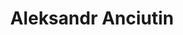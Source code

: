 ---
title: 'Aleksandr Anciutin'
metaDesc: "Independent product designer who balances strategy with thoughtful detail"
socialImage: '/images/social/reel-anciutin-2025-summer.png'
layout: 'layouts/home.html'
introduction:
  title: 'I’m Aleksandr Anciutin, an independent product designer based in Gothenburg, Sweden.'
  video: '/images/introduction/reel-anciutin-2025-summer.mp4'
  tagline: "I'm a product designer who balances strategy with thoughtful detail, fostering transparency and collaboration to create meaningful connections between people and products."
work:
  title: 'Selected work'
  capabilities:
    title: "What I've done"
  industry:
    title: 'Industry'
  year:
    title: 'Year'
about:
  story:
    - title: 'What I did before'
      content: "I've spent the last 7 years working with amazing people on tough, diverse business challenges. I cut my teeth in manufacturing industry, shaping technical (and often ambiguous) problems into tailored solutions. Later, I led a team building employee tools for the automotive industry. Wherever I go, I balance strategy with a deep focus on craft, clarity, and collaboration."
    - title: 'How I work'
      content: 'My approach is rooted in adaptability. Balancing strategy with details. Creativity with function. Understanding with solving. I aim to be a collaborative partner who brings transparency, responsiveness, and speed.'
    - title: "What's my story" 
      content: "I had my humble beginnings in Lithuania, where I've studied multimedia design and journalism. That path led me to video journalism, front-end engineering, and eventually product design. Laying down the foundation for what I do today."
    - title: 'More to my story'
      content: "In 2019, I've moved to Sweden and had the privilege to work with amazing clients and brilliant colleagues. People I still learn from and admire. Now, I'm based in Gothenburg, where I run my independent practice, helping teams bring their ideas to life."
  image: '/images/about/about-2025-spring.png'
  imageAlt: 'Aleksandr standing on a dock in Gothenburg harbor, wearing a patterned jacket'
  tableTitle: 'Experience'
  experience:
    - company: 'Independent'
      role: 'Product Designer'
      period: '2025 — Currently'
    - company: 'BBH Stockholm'
      role: 'Product Designer'
      period: '2023 — 2025'
    - company: 'Tink'
      role: 'Product Designer'
      period: '2021 — 2023'
    - company: 'Sandvik'
      role: 'UI Designer'
      period: '2018 — 2021'
    - company: 'Idea'
      role: 'UI Designer'
      period: '2017 — 2018'
---